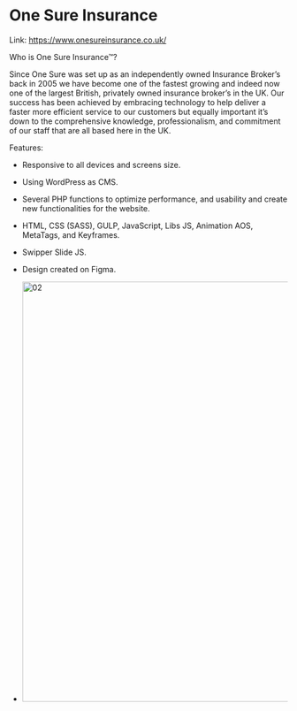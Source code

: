 # One Sure Insurance

Link: https://www.onesureinsurance.co.uk/

Who is One Sure Insurance™?

Since One Sure was set up as an independently owned Insurance Broker’s back in 2005 we have become one of the fastest growing and indeed now one of the largest British, privately owned insurance broker’s in the UK. Our success has been achieved by embracing technology to help deliver a faster more efficient service to our customers but equally important it’s down to the comprehensive knowledge, professionalism, and commitment of our staff that are all based here in the UK.

Features:

- Responsive to all devices and screens size.
- Using WordPress as CMS.
- Several PHP functions to optimize performance, and usability and create new functionalities for the website.
- HTML, CSS (SASS), GULP, JavaScript, Libs JS, Animation AOS, MetaTags, and Keyframes.
- Swipper Slide JS.
- Design created on Figma.

- <img width="760" alt="02" src="https://github.com/ruivergani/onesureinsurance/assets/70537459/ac7072f7-3870-4fe3-9961-50ffc1943199">
